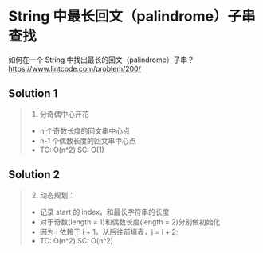 # String 中最长回文（palindrome）子串查找

如何在一个 String 中找出最长的回文（palindrome）子串？
https://www.lintcode.com/problem/200/

## Solution 1

> 1. 分奇偶中心开花
> - n 个奇数长度的回文串中心点
> - n-1 个偶数长度的回文串中心点
> - TC: O(n^2) SC: O(1)

## Solution 2

> 2. 动态规划：
> - 记录 start 的 index，和最长字符串的长度
> - 对于奇数(length = 1)和偶数长度(length = 2)分别做初始化
> - 因为 i 依赖于 i + 1，从后往前填表，j = i + 2;
> - TC: O(n^2) SC: O(n^2)

